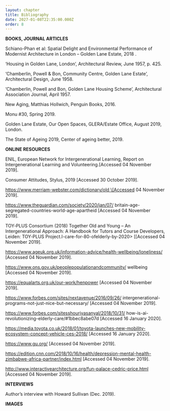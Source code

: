 ```yaml
---
layout: chapter
title: Bibliography
date: 2027-01-08T22:35:00.000Z
order: 8
---
```

**BOOKS, JOURNAL ARTICLES** 

Schiano-Phan et al: Spatial Delight and Environmental Performance of Modernist Architecture in London – Golden Lane Estate, 2018 . 

‘Housing in Golden Lane, London’, Architectural Review, June 1957, p. 425. 

‘Chamberlin, Powell & Bon, Community Centre, Golden Lane Estate’, Architectural Design, June 1958. 

‘Chamberlin, Powell and Bon, Golden Lane Housing Scheme’, Architectural Association Journal, April 1957. 

New Aging, Matthias Hollwich, Penguin Books, 2016. 

Monu #30, Spring 2019. 

Golden Lane Estate, Our Open Spaces, GLERA/Estate Office, August 2019, London. 

The State of Ageing 2019, Center of ageing better, 2019. 

**ONLINE RESOURCES** 

ENIL, European Network for Intergenerational Learning, Report on Intergenerational Learning and Volunteering.\[Accessed 04 November 2019]. 

Consumer Attitudes, Stylus, 2019 \[Accessed 30 October 2019]. 

https://www.merriam-webster.com/dictionary/old \[Accessed 04 November 2019]. 

https://www.theguardian.com/society/2020/jan/07/ britain-age-segregated-countries-world-age-apartheid \[Accessed 04 November 2019]. 

TOY‑PLUS Consortium (2018) Together Old and Young – An Intergenerational Approach: A Handbook for Tutors and Course Developers, Leiden: TOY‑PLUS Project.l-care-for-80-ofelderly-by-2020> \[[Accessed 04 November 2019]. 

https://www.ageuk.org.uk/information-advice/health-wellbeing/loneliness/ \[Accessed 04 November 2019]. 

https://www.ons.gov.uk/peoplepopulationandcommunity/ wellbeing \[Accessed 04 November 2019]. 

https://equalarts.org.uk/our-work/henpower \[Accessed 04 November 2019]. 

https://www.forbes.com/sites/nextavenue/2016/09/26/ intergenerational-programs-not-just-nice-but-necessary/ \[Accessed 04 November 2019]. 

https://www.forbes.com/sitesshourjyasanyal/2018/10/31/ how-is-ai-revolutionizing-elderly-care/#1bbec8abe07d \[Accessed 16 January 2020]. 

https://media.toyota.co.uk/2018/01/toyota-launches-new-mobility-ecosystem-concept-vehicle-ces-2018/ \[Accessed 16 January 2020]. 

https://www.gu.org/ \[Accessed 04 November 2019]. 

https://edition.cnn.com/2018/10/16/health/depression-mental-health-zimbabwe-africa-partner/index.html \[Accessed 04 November 2019]. 

http://www.interactivearchitecture.org/fun-palace-cedric-price.html \[Accessed 04 November 2019]. 

**INTERVIEWS** 

Author’s interview with Howard Sullivan (Dec. 2019). 

**IMAGES**